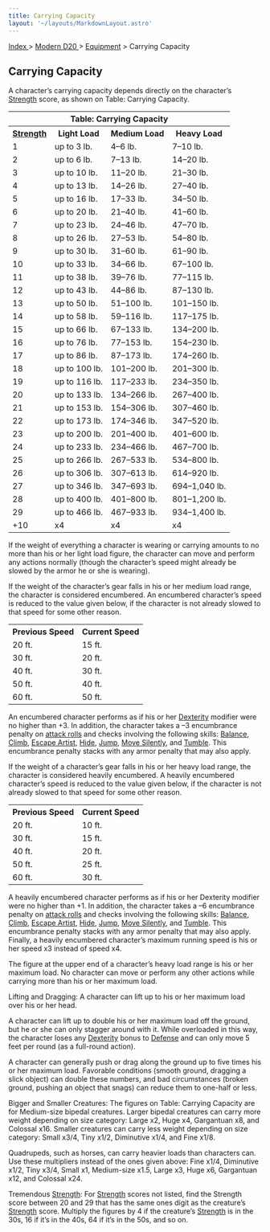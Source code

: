 ```yaml
---
title: Carrying Capacity
layout: '~/layouts/MarkdownLayout.astro'
---
```


[ Index ](/) > [ Modern D20 ](/modern.d20.srd) > [Equipment](/modern.d20.srd/equipment) > Carrying Capacity

## Carrying Capacity

A character’s carrying capacity depends directly on the character’s
[Strength](/modern.d20.srd/basics/ability.scores) score, as shown on Table:
Carrying Capacity.


<table> <tr><th colspan="4"> Table: Carrying Capacity</th></tr> <tr> <th><a href="/modern.d20.srd/basics/ability.scores">Strength</a></th> <th> Light Load</th><th> Medium Load</th><th> Heavy Load </th></tr> <tr><td> 1</td><td> up to 3 lb.</td><td> 4–6 lb.</td><td> 7–10 lb. </td></tr> <tr class="shaded"><td> 2</td><td> up to 6 lb.</td><td> 7–13 lb.</td><td> 14–20 lb. </td></tr> <tr><td> 3</td><td> up to 10 lb.</td><td> 11–20 lb.</td><td> 21–30 lb. </td></tr> <tr class="shaded"><td> 4</td><td> up to 13 lb.</td><td> 14–26 lb.</td><td> 27–40 lb. </td></tr> <tr><td> 5</td><td> up to 16 lb.</td><td> 17–33 lb.</td><td> 34–50 lb. </td></tr> <tr class="shaded"><td> 6</td><td> up to 20 lb.</td><td> 21–40 lb.</td><td> 41–60 lb. </td></tr> <tr><td> 7</td><td> up to 23 lb.</td><td> 24–46 lb.</td><td> 47–70 lb. </td></tr> <tr class="shaded"><td> 8</td><td> up to 26 lb.</td><td> 27–53 lb.</td><td> 54–80 lb. </td></tr> <tr><td> 9</td><td> up to 30 lb.</td><td> 31–60 lb.</td><td> 61–90 lb. </td></tr> <tr class="shaded"><td> 10</td><td> up to 33 lb.</td><td> 34–66 lb.</td><td> 67–100 lb. </td></tr> <tr><td> 11</td><td> up to 38 lb.</td><td> 39–76 lb.</td><td> 77–115 lb. </td></tr> <tr class="shaded"><td> 12</td><td> up to 43 lb.</td><td> 44–86 lb.</td><td> 87–130 lb. </td></tr> <tr><td> 13</td><td> up to 50 lb.</td><td> 51–100 lb.</td><td> 101–150 lb. </td></tr> <tr class="shaded"><td> 14</td><td> up to 58 lb.</td><td> 59–116 lb.</td><td> 117–175 lb. </td></tr> <tr><td> 15</td><td> up to 66 lb.</td><td> 67–133 lb.</td><td> 134–200 lb. </td></tr> <tr class="shaded"><td> 16</td><td> up to 76 lb.</td><td> 77–153 lb.</td><td> 154–230 lb. </td></tr> <tr><td> 17</td><td> up to 86 lb.</td><td> 87–173 lb.</td><td> 174–260 lb. </td></tr> <tr class="shaded"><td> 18</td><td> up to 100 lb.</td><td> 101–200 lb.</td><td> 201–300 lb. </td></tr> <tr><td> 19</td><td> up to 116 lb.</td><td> 117–233 lb.</td><td> 234–350 lb. </td></tr> <tr class="shaded"><td> 20</td><td> up to 133 lb.</td><td> 134–266 lb.</td><td> 267–400 lb. </td></tr> <tr><td> 21</td><td> up to 153 lb.</td><td> 154–306 lb.</td><td> 307–460 lb. </td></tr> <tr class="shaded"><td> 22</td><td> up to 173 lb.</td><td> 174–346 lb.</td><td> 347–520 lb. </td></tr> <tr><td> 23</td><td> up to 200 lb.</td><td> 201–400 lb.</td><td> 401–600 lb. </td></tr> <tr class="shaded"><td> 24</td><td> up to 233 lb.</td><td> 234–466 lb.</td><td> 467–700 lb. </td></tr> <tr><td> 25</td><td> up to 266 lb.</td><td> 267–533 lb.</td><td> 534–800 lb. </td></tr> <tr class="shaded"><td> 26</td><td> up to 306 lb.</td><td> 307–613 lb.</td><td> 614–920 lb. </td></tr> <tr><td> 27</td><td> up to 346 lb.</td><td> 347–693 lb.</td><td> 694–1,040 lb. </td></tr> <tr class="shaded"><td> 28</td><td> up to 400 lb.</td><td> 401–800 lb.</td><td> 801–1,200 lb. </td></tr> <tr><td> 29</td><td> up to 466 lb.</td><td> 467–933 lb.</td><td> 934–1,400 lb. </td></tr> <tr class="shaded"><td> +10</td><td> x4</td><td> x4</td><td> x4 </td></tr> </table>



If the weight of everything a character is wearing or carrying amounts to no
more than his or her light load figure, the character can move and perform any
actions normally (though the character’s speed might already be slowed by the
armor he or she is wearing).

If the weight of the character’s gear falls in his or her medium load range,
the character is considered encumbered. An encumbered character’s speed is
reduced to the value given below, if the character is not already slowed to
that speed for some other reason.


<table> <tr><th>Previous Speed</th> <th>Current Speed</th></tr> <tr><td> 20 ft.</td><td> 15 ft. </td></tr> <tr class="shaded"><td> 30 ft.</td><td> 20 ft. </td></tr> <tr><td> 40 ft.</td><td> 30 ft. </td></tr> <tr class="shaded"><td> 50 ft.</td><td> 40 ft. </td></tr> <tr><td> 60 ft.</td><td> 50 ft. </td></tr> </table>



An encumbered character performs as if his or her
[Dexterity](/modern.d20.srd/basics/ability.scores) modifier were no higher
than +3. In addition, the character takes a –3 encumbrance penalty on [attack rolls](/modern.d20.srd/combat/attack.roll) and checks involving the following
skills: [Balance](/modern.d20.srd/skills/balance),
[Climb](/modern.d20.srd/skills/climb), [Escape Artist](/modern.d20.srd/skills/escape.artist),
[Hide](/modern.d20.srd/skills/hide), [Jump](/modern.d20.srd/skills/jump),
[Move Silently](/modern.d20.srd/skills/move.silently), and
[Tumble](/modern.d20.srd/skills/tumble). This encumbrance penalty stacks with
any armor penalty that may also apply.

If the weight of a character’s gear falls in his or her heavy load range, the
character is considered heavily encumbered. A heavily encumbered character’s
speed is reduced to the value given below, if the character is not already
slowed to that speed for some other reason.


<table> <tr><th>Previous Speed</th> <th>Current Speed</th></tr> <tr><td> 20 ft.</td><td> 10 ft. </td></tr> <tr class="shaded"><td> 30 ft.</td><td> 15 ft. </td></tr> <tr><td> 40 ft.</td><td> 20 ft. </td></tr> <tr class="shaded"><td> 50 ft.</td><td> 25 ft. </td></tr> <tr><td> 60 ft.</td><td> 30 ft. </td></tr> </table>



A heavily encumbered character performs as if his or her Dexterity modifier
were no higher than +1. In addition, the character takes a –6 encumbrance
penalty on [attack rolls](/modern.d20.srd/combat/attack.roll) and checks
involving the following skills: [Balance](/modern.d20.srd/skills/balance),
[Climb](/modern.d20.srd/skills/climb), [Escape Artist](/modern.d20.srd/skills/escape.artist),
[Hide](/modern.d20.srd/skills/hide), [Jump](/modern.d20.srd/skills/jump),
[Move Silently](/modern.d20.srd/skills/move.silently), and
[Tumble](/modern.d20.srd/skills/tumble). This encumbrance penalty stacks with
any armor penalty that may also apply. Finally, a heavily encumbered
character’s maximum running speed is his or her speed x3 instead of speed x4.

The figure at the upper end of a character’s heavy load range is his or her
maximum load. No character can move or perform any other actions while
carrying more than his or her maximum load.

Lifting and Dragging: A character can lift up to his or her maximum load over
his or her head.

A character can lift up to double his or her maximum load off the ground, but
he or she can only stagger around with it. While overloaded in this way, the
character loses any [Dexterity](/modern.d20.srd/basics/ability.scores) bonus
to [Defense](/modern.d20.srd/combat/defense) and can only move 5 feet per
round (as a full-round action).

A character can generally push or drag along the ground up to five times his
or her maximum load. Favorable conditions (smooth ground, dragging a slick
object) can double these numbers, and bad circumstances (broken ground,
pushing an object that snags) can reduce them to one-half or less.

Bigger and Smaller Creatures: The figures on Table: Carrying Capacity are for
Medium-size bipedal creatures. Larger bipedal creatures can carry more weight
depending on size category: Large x2, Huge x4, Gargantuan x8, and Colossal
x16. Smaller creatures can carry less weight depending on size category: Small
x3/4, Tiny x1/2, Diminutive x1/4, and Fine x1/8.

Quadrupeds, such as horses, can carry heavier loads than characters can. Use
these multipliers instead of the ones given above: Fine x1/4, Diminutive x1/2,
Tiny x3/4, Small x1, Medium-size x1.5, Large x3, Huge x6, Gargantuan x12, and
Colossal x24.

Tremendous [Strength](/modern.d20.srd/basics/ability.scores): For
[Strength](/modern.d20.srd/basics/ability.scores) scores not listed, find the
Strength score between 20 and 29 that has the same ones digit as the
creature’s [Strength](/modern.d20.srd/basics/ability.scores) score. Multiply
the figures by 4 if the creature’s
[Strength](/modern.d20.srd/basics/ability.scores) is in the 30s, 16 if it’s in
the 40s, 64 if it’s in the 50s, and so on.

